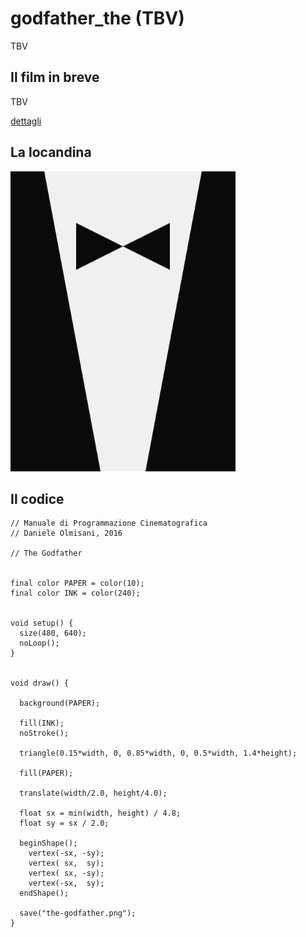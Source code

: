 # godfather_the (TBV)

TBV

## Il film in breve
TBV

[dettagli](TBV)

## La locandina
<img src="the-godfather.png"  width="360px" title="godfather_the">


## Il codice
```processing
// Manuale di Programmazione Cinematografica
// Daniele Olmisani, 2016

// The Godfather


final color PAPER = color(10);
final color INK = color(240);


void setup() {
  size(480, 640);
  noLoop();
}


void draw() {
  
  background(PAPER);
  
  fill(INK);
  noStroke();
  
  triangle(0.15*width, 0, 0.85*width, 0, 0.5*width, 1.4*height);
  
  fill(PAPER);
  
  translate(width/2.0, height/4.0);
  
  float sx = min(width, height) / 4.8;
  float sy = sx / 2.0;
   
  beginShape();
    vertex(-sx, -sy);
    vertex( sx,  sy);
    vertex( sx, -sy);
    vertex(-sx,  sy);
  endShape();

  save("the-godfather.png");
}
```
